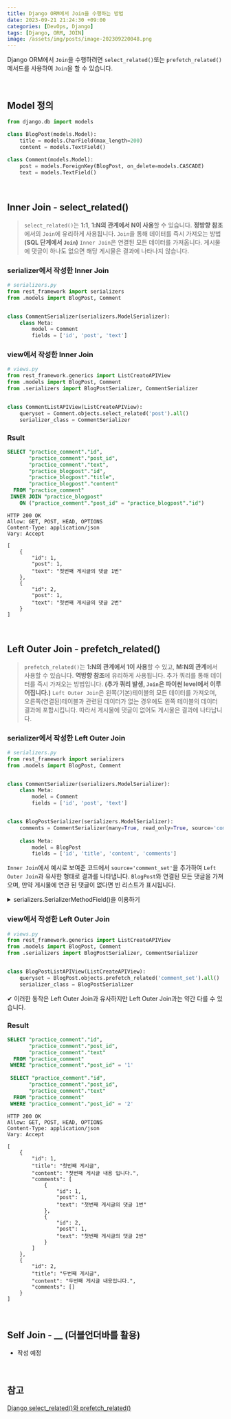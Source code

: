 ```yaml
---
title: Django ORM에서 Join을 수행하는 방법
date: 2023-09-21 21:24:30 +09:00
categories: [DevOps, Django]
tags: [Django, ORM, JOIN]
image: /assets/img/posts/image-202309220048.png
---
```


Django ORM에서 `Join`을 수행하려면 `select_related()`또는 `prefetch_related()`메서드를 사용하여 `Join`을 할 수 있습니다.

<br/>

## Model 정의
```python
from django.db import models

class BlogPost(models.Model):
    title = models.CharField(max_length=200)
    content = models.TextField()
    
class Comment(models.Model):
    post = models.ForeignKey(BlogPost, on_delete=models.CASCADE)
    text = models.TextField()
```

<br/>

## Inner Join - select_related()
>`select_related()`는 **1:1**, **1:N의 관계에서 N이 사용**할 수 있습니다.
**정방향 참조**에서의 `Join`에 유리하게 사용됩니다.
`Join`을 통해 데이터를 즉시 가져오는 방법 **(SQL 단계에서 `Join`)**
 `Inner Join`은 연결된 모든 데이터를 가져옵니다. 
게시물에 댓글이 하나도 없으면 해당 게시물은 결과에 나타나지 않습니다.


### serializer에서 작성한 Inner Join
```python
# serializers.py
from rest_framework import serializers
from .models import BlogPost, Comment


class CommentSerializer(serializers.ModelSerializer):
    class Meta:
        model = Comment
        fields = ['id', 'post', 'text']
```


### view에서 작성한 Inner Join
```python
# views.py
from rest_framework.generics import ListCreateAPIView
from .models import BlogPost, Comment
from .serializers import BlogPostSerializer, CommentSerializer


class CommentListAPIView(ListCreateAPIView):
    queryset = Comment.objects.select_related('post').all()
    serializer_class = CommentSerializer
```


### Rsult
```SQL
SELECT "practice_comment"."id",
       "practice_comment"."post_id",
       "practice_comment"."text",
       "practice_blogpost"."id",
       "practice_blogpost"."title",
       "practice_blogpost"."content"
  FROM "practice_comment"
 INNER JOIN "practice_blogpost"
    ON ("practice_comment"."post_id" = "practice_blogpost"."id")
```

```
HTTP 200 OK
Allow: GET, POST, HEAD, OPTIONS
Content-Type: application/json
Vary: Accept

[
    {
        "id": 1,
        "post": 1,
        "text": "첫번째 게시글의 댓글 1번"
    },
    {
        "id": 2,
        "post": 1,
        "text": "첫번째 게시글의 댓글 2번"
    }
]
```

<br/>

## Left Outer Join - prefetch_related()
> `prefetch_related()`는 **1:N의 관계에서 1이 사용**할 수 있고, **M:N의 관계**에서 사용할 수 있습니다.
**역방향 참조**에 유리하게 사용됩니다.
추가 쿼리를 통해 데이터를 즉시 가져오는 방법입니다. **(추가 쿼리 발생, `Join`은 파이썬 level에서 이루어집니다.)**
`Left Outer Join`은 왼쪽(기본)테이블의 모든 데이터를 가져오며, 오른쪽(연결된)테이블과 
관련된 데이터가 없는 경우에도 왼쪽 테이블의 데이터 결과에 포함시킵니다.
 따라서 게시물에 댓글이 없어도 게시물은 결과에 나타납니다.

### serializer에서 작성한 Left Outer Join
```python
# serializers.py
from rest_framework import serializers
from .models import BlogPost, Comment


class CommentSerializer(serializers.ModelSerializer):
    class Meta:
        model = Comment
        fields = ['id', 'post', 'text']


class BlogPostSerializer(serializers.ModelSerializer):
    comments = CommentSerializer(many=True, read_only=True, source='comment_set') 
    
    class Meta:
        model = BlogPost
        fields = ['id', 'title', 'content', 'comments']
```

`Inner Join`에서 예시로 보여준 코드에서 `source='comment_set'`을 추가하여 `Left Outer Join`과 유사한 형태로 결과를 나타냅니다. `BlogPost`와 연결된 모든 댓글을 가져오며, 만약 게시물에 연관 된 댓글이 없다면 빈 리스트가 표시됩니다. 

<details>
<summary>serializers.SerializerMethodField()을 이용하기</summary>

```python
from rest_framework import serializers
from .models import BlogPost, Comment

class CommentSerializer(serializers.ModelSerializer):
    class Meta:
        model = Comment
        fields = ['id', 'post', 'text']

class BlogPostSerializer(serializers.ModelSerializer):
    # SerializerMethodField를 사용하여 comments 필드를 추가
    comments = serializers.SerializerMethodField()

    class Meta:
        model = BlogPost
        fields = ['id', 'title', 'content', 'comments']

    def get_comments(self, obj):
        # BlogPost와 연관된 댓글들을 가져옵니다. (Left Outer Join)
        comments = Comment.objects.filter(post=obj)
        return CommentSerializer(comments, many=True).data
```

</details>

### view에서 작성한 Left Outer Join
```python
# views.py
from rest_framework.generics import ListCreateAPIView
from .models import BlogPost, Comment
from .serializers import BlogPostSerializer, CommentSerializer


class BlogPostListAPIView(ListCreateAPIView):
    queryset = BlogPost.objects.prefetch_related('comment_set').all()
    serializer_class = BlogPostSerializer
```

✔ 이러한 동작은 Left Outer Join과 유사하지만 Left Outer Join과는 약간 다를 수 있습니다.

### Result
```SQL
SELECT "practice_comment"."id",
       "practice_comment"."post_id",
       "practice_comment"."text"
  FROM "practice_comment"
 WHERE "practice_comment"."post_id" = '1'
 
 SELECT "practice_comment"."id",
       "practice_comment"."post_id",
       "practice_comment"."text"
  FROM "practice_comment"
 WHERE "practice_comment"."post_id" = '2'
```

```
HTTP 200 OK
Allow: GET, POST, HEAD, OPTIONS
Content-Type: application/json
Vary: Accept

[
    {
        "id": 1,
        "title": "첫번째 게시글",
        "content": "첫번째 게시글 내용 입니다.",
        "comments": [
            {
                "id": 1,
                "post": 1,
                "text": "첫번째 게시글의 댓글 1번"
            },
            {
                "id": 2,
                "post": 1,
                "text": "첫번째 게시글의 댓글 2번"
            }
        ]
    },
    {
        "id": 2,
        "title": "두번째 게시글",
        "content": "두번째 게시글 내용입니다.",
        "comments": []
    }
]
```


<br/>

## Self Join - __ (더블언더바를 활용)

+ 작성 예정



<br/>

## 참고

[Django select_related()와 prefetch_related()](https://leffept.tistory.com/312)